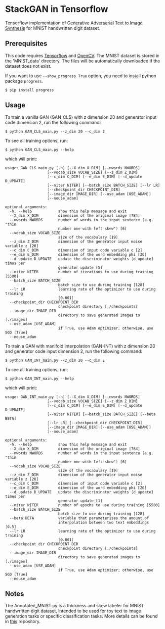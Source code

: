 StackGAN in Tensorflow
======================

Tensorflow implementation of [Generative Adversarial Text to Image Synthesis](https://arxiv.org/abs/1605.05396) for MNIST handwritten digit dataset.

Prerequisites
-------------

This code requires [Tensorflow](https://www.tensorflow.org/) and [OpenCV](http://opencv.org). The MNIST dataset is stored in the 'MNIST_data' directory. The files will be automatically downloaded if the dataset does not exist.
    
If you want to use `--show_progress True` option, you need to install python package `progress`.

    $ pip install progress

Usage
-----

To train a vanilla GAN (GAN_CLS) with z dimension 20 and generator input code dimension 2, run the following command:

    $ python GAN_CLS_main.py --z_dim 20 --c_dim 2

To see all training options, run:

    $ python GAN_CLS_main.py --help

which will print:

    usage: GAN_CLS_main.py [-h] [--X_dim X_DIM] [--nwords NWORDS]
                       [--vocab_size VOCAB_SIZE] [--z_dim Z_DIM]
                       [--c_dim C_DIM] [--e_dim E_DIM] [--d_update D_UPDATE]
                       [--niter NITER] [--batch_size BATCH_SIZE] [--lr LR]
                       [--checkpoint_dir CHECKPOINT_DIR]
                       [--image_dir IMAGE_DIR] [--use_adam [USE_ADAM]]
                       [--nouse_adam]

    optional arguments:
      -h, --help            show this help message and exit
      --X_dim X_DIM         dimension of the original image [784]
      --nwords NWORDS       number of words in the input sentence (e.g. "thin
                            number one with left skew") [6]
      --vocab_size VOCAB_SIZE
                            size of the vocabulary [19]
      --z_dim Z_DIM         dimension of the generator input noise variable z [20]
      --c_dim C_DIM         dimension of input code variable c [2]
      --e_dim E_DIM         dimension of the word embedding phi [20]
      --d_update D_UPDATE   update the discriminator weights [d_update] times per
                            generator update [5]
      --niter NITER         number of iterations to use during training [5500]
      --batch_size BATCH_SIZE
                            batch size to use during training [128]
      --lr LR               learning rate of the optimizer to use during training
                            [0.001]
      --checkpoint_dir CHECKPOINT_DIR
                            checkpoint directory [./checkpoints]
      --image_dir IMAGE_DIR
                            directory to save generated images to [./images]
      --use_adam [USE_ADAM]
                            if True, use Adam optimizer; otherwise, use SGD [True]
      --nouse_adam


To train a GAN with manifold interpolation (GAN-INT) with z dimension 20 and generator code input dimension 2, run the following command:

    $ python GAN_INT_main.py --z_dim 20 --c_dim 2

To see all training options, run:

    $ python GAN_INT_main.py --help

which will print:

    usage: GAN_INT_main.py [-h] [--X_dim X_DIM] [--nwords NWORDS]
                       [--vocab_size VOCAB_SIZE] [--z_dim Z_DIM]
                       [--c_dim C_DIM] [--e_dim E_DIM] [--d_update D_UPDATE]
                       [--niter NITER] [--batch_size BATCH_SIZE] [--beta BETA]
                       [--lr LR] [--checkpoint_dir CHECKPOINT_DIR]
                       [--image_dir IMAGE_DIR] [--use_adam [USE_ADAM]]
                       [--nouse_adam]

    optional arguments:
      -h, --help            show this help message and exit
      --X_dim X_DIM         dimension of the original image [784]
      --nwords NWORDS       number of words in the input sentence (e.g. "thin
                            number one with left skew") [6]
      --vocab_size VOCAB_SIZE
                            size of the vocabulary [19]
      --z_dim Z_DIM         dimension of the generator input noise variable z [20]
      --c_dim C_DIM         dimension of input code variable c [2]
      --e_dim E_DIM         dimension of the word embedding phi [20]
      --d_update D_UPDATE   update the discriminator weights [d_update] times per
                            generator update [1]
      --niter NITER         number of epochs to use during training [5500]
      --batch_size BATCH_SIZE
                            batch size to use during training [128]
      --beta BETA           variable that parameterizes the amount of
                            interpolation between two text embeddings [0.5]
      --lr LR               learning rate of the optimizer to use during training
                            [0.001]
      --checkpoint_dir CHECKPOINT_DIR
                            checkpoint directory [./checkpoints]
      --image_dir IMAGE_DIR
                            directory to save generated images to [./images]
      --use_adam [USE_ADAM]
                            if True, use Adam optimizer; otherwise, use SGD [True]
      --nouse_adam

Notes
-----

The Annotated_MNIST.py is a thickness and skew labeler for MNIST handwritten digit dataset, intended to be used for toy text to image generation tasks or specific classification tasks. More details can be found in [this](https://github.com/1202kbs/Annotated_MNIST) repository.